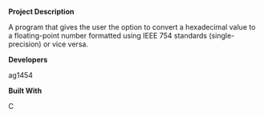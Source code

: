 **Project Description**

A program that gives the user the option to convert a hexadecimal value to a floating-point number formatted using IEEE 754 standards (single-precision) or vice versa.

**Developers**

ag1454

**Built With**

C
